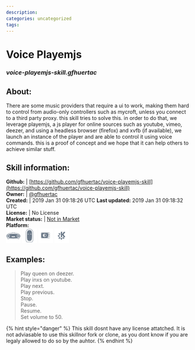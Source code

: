 ```yaml
--- 
description: 
categories: uncategorized   
tags:   
---
```


# Voice Playemjs  
### _voice-playemjs-skill.gfhuertac_  
## About:  
There are some music providers that require a ui to work, making them hard to control from audio-only controllers such as mycroft, unless you connect to a third party proxy. this skill tries to solve this.
in order to do that, we leverage playemjs, a js player for online sources such as youtube, vimeo, deezer, and using a headless browser (firefox) and xvfb (if available), we launch an instance of the player and are able to control it using voice commands.
this is a proof of concept and we hope that it can help others to achieve similar stuff.

## Skill information:  
**Github:** | [https://github.com/gfhuertac/voice-playemjs-skill](https://github.com/gfhuertac/voice-playemjs-skill)  
**Owner:** | [@gfhuertac](https://github.com/gfhuertac)  
**Created:** | 2019 Jan 31 09:18:26 UTC  **Last updated:** 2019 Jan 31 09:18:32 UTC  
**License:** | No License  
**Market status:** | [Not in Market](https://market.mycroft.ai/skill/)  
**Platform:**  
 ![](../.gitbook/assets/mark-1-icon.png)  ![](../.gitbook/assets/mark-2-icon.png)  ![](../.gitbook/assets/picroft-icon.png)  ![](../.gitbook/assets/kde.png)   
## Examples:  
> Play queen on deezer.  
> Play inxs on youtube.  
> Play next.  
> Play previous.  
> Stop.  
> Pause.  
> Resume.  
> Set volume to 50.  
  
{% hint style="danger" %}
This skill dosnt have any license attatched. It is not adviasable to use this skillnor fork or clone, as you dont know if you are legaly allowed to do so by the auhtor.
{% endhint %}
